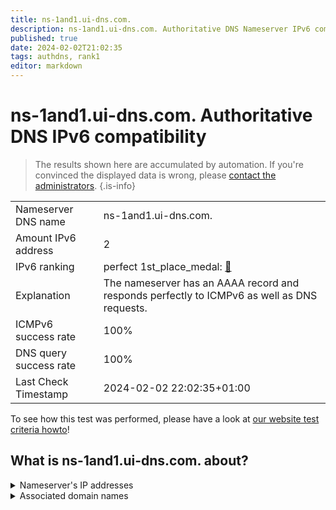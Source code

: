 ```yaml
---
title: ns-1and1.ui-dns.com.
description: ns-1and1.ui-dns.com. Authoritative DNS Nameserver IPv6 compatibility
published: true
date: 2024-02-02T21:02:35
tags: authdns, rank1
editor: markdown
---
```


# ns-1and1.ui-dns.com. Authoritative DNS IPv6 compatibility

> The results shown here are accumulated by automation. If you're convinced the displayed data is wrong, please [contact the administrators](/howto/chat). 
{.is-info}




|   |   |
| - | - |
| Nameserver DNS name | ns-1and1.ui-dns.com.
| Amount IPv6 address | 2
| IPv6 ranking | perfect 1st_place_medal: [🔗](/howto/ranking) |
| Explanation | The nameserver has an AAAA record and responds perfectly to ICMPv6 as well as DNS requests. |
| ICMPv6 success rate | 100%|
| DNS query success rate | 100% |
| Last Check Timestamp | 2024-02-02 22:02:35+01:00 |

To see how this test was performed, please have a look at [our website test criteria howto](/howto/testcriteria/authdns)!


## What is ns-1and1.ui-dns.com. about?




<details>
<summary>Nameserver's IP addresses</summary>

2001:8d8:fe:53:0:d9a0:52c8:100

2607:f1c0:fe:53:185:132:34:200

</details>



<details>
<summary>Associated domain names</summary>

www.1und1.de

</details>
